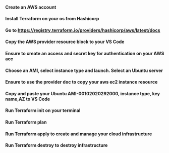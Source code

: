 #### Create an AWS account
#### Install Terraform on your os from Hashicorp
#### Go to https://registry.terraform.io/providers/hashicorp/aws/latest/docs 
#### Copy the AWS provider resource block to your VS Code
#### Ensure to create an access and secret key for authentication on your AWS acc
#### Choose an AMI, select instance type and launch. Select an Ubuntu server
#### Ensure to use the provider doc to copy your aws ec2 instance resource
#### Copy and paste your Ubuntu AMI-00102020292000, instance type, key name,AZ to VS Code
#### Run Terraform init on your terminal
#### Run Terraform plan 
#### Run Terraform apply to create and manage your cloud infrastructure
#### Run Terraform destroy to destroy infrastructure



